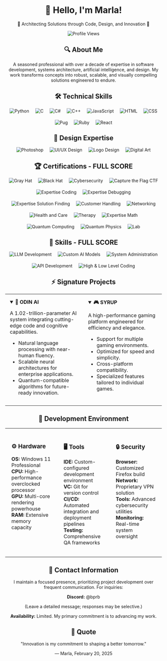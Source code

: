 <div align="center">
  <h1>👋 Hello, I'm Marla!</h1>
  <p>🌟 Architecting Solutions through Code, Design, and Innovation 🌟</p>
  <img src="https://u8views.com/api/v1/github/profiles/176505381/views/day-week-month-total-count.svg" alt="Profile Views">
</div>

<div align="center">
  <h2>🔍 About Me</h2>
  <p>A seasoned professional with over a decade of expertise in software development, systems architecture, artificial intelligence, and design. My work transforms concepts into robust, scalable, and visually compelling solutions engineered to endure.</p>
</div>

<div align="center">
  <h2>🛠️ Technical Skills</h2>
  <div style="display: flex; justify-content: center; gap: 20px; flex-wrap: wrap;">
    <img src="https://img.shields.io/badge/Python-3776AB?style=flat-square&logo=python&logoColor=white" alt="Python">
    <img src="https://img.shields.io/badge/C-00599C?style=flat-square&logo=c&logoColor=white" alt="C">
    <img src="https://img.shields.io/badge/C%23-239120?style=flat-square&logo=c-sharp&logoColor=white" alt="C#">
    <img src="https://img.shields.io/badge/C%2B%2B-00599C?style=flat-square&logo=c%2B%2B&logoColor=white" alt="C++">
    <img src="https://img.shields.io/badge/JavaScript-F7DF1E?style=flat-square&logo=javascript&logoColor=black" alt="JavaScript">
    <img src="https://img.shields.io/badge/HTML5-E34F26?style=flat-square&logo=html5&logoColor=white" alt="HTML">
    <img src="https://img.shields.io/badge/CSS3-1572B6?style=flat-square&logo=css3&logoColor=white" alt="CSS">
    <img src="https://img.shields.io/badge/Pug-A86454?style=flat-square&logo=pug&logoColor=white" alt="Pug">
    <img src="https://img.shields.io/badge/Ruby-CC342D?style=flat-square&logo=ruby&logoColor=white" alt="Ruby">
    <img src="https://img.shields.io/badge/React-61DAFB?style=flat-square&logo=react&logoColor=black" alt="React">
  </div>
</div>

<div align="center">
  <h2>🎨 Design Expertise</h2>
  <div style="display: flex; justify-content: center; gap: 20px; flex-wrap: wrap;">
    <img src="https://img.shields.io/badge/Photoshop-31A8FF?style=flat-square&logo=adobe-photoshop&logoColor=white" alt="Photoshop">
    <img src="https://img.shields.io/badge/UI/UX%20Design-FF4081?style=flat-square&logo=adobe-xd&logoColor=white" alt="UI/UX Design">
    <img src="https://img.shields.io/badge/Logo%20Design-FFD700?style=flat-square&logo=canva&logoColor=white" alt="Logo Design">
    <img src="https://img.shields.io/badge/Digital%20Art-000000?style=flat-square&logo=artstation&logoColor=white" alt="Digital Art">
  </div>
</div>

<div align="center">
  <h2>🏆 Certifications - FULL SCORE</h2>
  <div style="display: flex; justify-content: center; gap: 20px; flex-wrap: wrap;">
    <img src="https://img.shields.io/badge/Gray%20Hat-FULL%20SCORE-red?style=flat-square" alt="Gray Hat">
    <img src="https://img.shields.io/badge/Black%20Hat-FULL%20SCORE-black?style=flat-square" alt="Black Hat">
    <img src="https://img.shields.io/badge/Cybersecurity-FULL%20SCORE-blue?style=flat-square" alt="Cybersecurity">
    <img src="https://img.shields.io/badge/Capture%20the%20Flag%20CTF-FULL%20SCORE-green?style=flat-square" alt="Capture the Flag CTF">
    <img src="https://img.shields.io/badge/Expertise%20Coding-FULL%20SCORE-orange?style=flat-square" alt="Expertise Coding">
    <img src="https://img.shields.io/badge/Expertise%20Debugging-FULL%20SCORE-purple?style=flat-square" alt="Expertise Debugging">
    <img src="https://img.shields.io/badge/Expertise%20Solution%20Finding-FULL%20SCORE-yellow?style=flat-square" alt="Expertise Solution Finding">
    <img src="https://img.shields.io/badge/Customer%20Handling-FULL%20SCORE-pink?style=flat-square" alt="Customer Handling">
    <img src="https://img.shields.io/badge/Networking-FULL%20SCORE-lightblue?style=flat-square" alt="Networking">
    <img src="https://img.shields.io/badge/Health%20and%20Care-FULL%20SCORE-lightgreen?style=flat-square" alt="Health and Care">
    <img src="https://img.shields.io/badge/Therapy-FULL%20SCORE-lightcoral?style=flat-square" alt="Therapy">
    <img src="https://img.shields.io/badge/Expertise%20Math-FULL%20SCORE-lightgray?style=flat-square" alt="Expertise Math">
    <img src="https://img.shields.io/badge/Quantum%20Computing-FULL%20SCORE-darkblue?style=flat-square" alt="Quantum Computing">
    <img src="https://img.shields.io/badge/Quantum%20Physics-FULL%20SCORE-darkgreen?style=flat-square" alt="Quantum Physics">
    <img src="https://img.shields.io/badge/Lab-FULL%20SCORE-darkred?style=flat-square" alt="Lab">
  </div>
</div>

<div align="center">
  <h2>🔧 Skills - FULL SCORE</h2>
  <div style="display: flex; justify-content: center; gap: 20px; flex-wrap: wrap;">
    <img src="https://img.shields.io/badge/LLM%20Development-FULL%20SCORE-blue?style=flat-square" alt="LLM Development">
    <img src="https://img.shields.io/badge/Custom%20AI%20Models-FULL%20SCORE-green?style=flat-square" alt="Custom AI Models">
    <img src="https://img.shields.io/badge/System%20Administration-FULL%20SCORE-red?style=flat-square" alt="System Administration">
    <img src="https://img.shields.io/badge/API%20Development-FULL%20SCORE-purple?style=flat-square" alt="API Development">
    <img src="https://img.shields.io/badge/High%20&%20Low%20Level%20Coding-FULL%20SCORE-orange?style=flat-square" alt="High & Low Level Coding">
  </div>
</div>

<div align="center">
  <h2>⚡ Signature Projects</h2>
  <table style="border: none; width: 100%;">
    <tr>
      <td width="50%" valign="top" style="padding: 15px;">
        <details open>
          <summary><b>🤖 ODIN AI</b></summary>
          <p>A 1.02-trillion-parameter AI system integrating cutting-edge code and cognitive capabilities.</p>
          <ul>
            <li>Natural language processing with near-human fluency.</li>
            <li>Scalable neural architectures for enterprise applications.</li>
            <li>Quantum-compatible algorithms for future-ready innovation.</li>
          </ul>
        </details>
      </td>
      <td width="50%" valign="top" style="padding: 15px;">
        <details open>
          <summary><b>🎮 SYRUP</b></summary>
          <p>A high-performance gaming platform engineered for efficiency and elegance.</p>
          <ul>
            <li>Support for multiple gaming environments.</li>
            <li>Optimized for speed and simplicity.</li>
            <li>Cross-platform compatibility.</li>
            <li>Specialized features tailored to individual games.</li>
          </ul>
        </details>
      </td>
    </tr>
  </table>
</div>

<div align="center">
  <h2>🔋 Development Environment</h2>
  <table style="border: none; width: 100%;">
    <tr>
      <td width="33%" valign="top" style="padding: 20px;">
        <h3>⚙️ Hardware</h3>
        <ul style="list-style-type: none; padding-left: 0;">
          <li><b>OS:</b> Windows 11 Professional</li>
          <li><b>CPU:</b> High-performance overclocked processor</li>
          <li><b>GPU:</b> Multi-core rendering powerhouse</li>
          <li><b>RAM:</b> Extensive memory capacity</li>
        </ul>
      </td>
      <td width="33%" valign="top" style="padding: 20px;">
        <h3>🖥️ Tools</h3>
        <ul style="list-style-type: none; padding-left: 0;">
          <li><b>IDE:</b> Custom-configured development environment</li>
          <li><b>VC:</b> Git for version control</li>
          <li><b>CI/CD:</b> Automated integration and deployment pipelines</li>
          <li><b>Testing:</b> Comprehensive QA frameworks</li>
        </ul>
      </td>
      <td width="33%" valign="top" style="padding: 20px;">
        <h3>🔒 Security</h3>
        <ul style="list-style-type: none; padding-left: 0;">
          <li><b>Browser:</b> Customized Firefox build</li>
          <li><b>Network:</b> Proprietary VPN solution</li>
          <li><b>Tools:</b> Advanced cybersecurity utilities</li>
          <li><b>Monitoring:</b> Real-time system oversight</li>
        </ul>
      </td>
    </tr>
  </table>
</div>

<div align="center">
  <h2>📡 Contact Information</h2>
  <p>I maintain a focused presence, prioritizing project development over frequent communication. For inquiries:</p>
  <p><b>Discord:</b> @bprb</p>
  <p>(Leave a detailed message; responses may be selective.)</p>
  <p><b>Availability:</b> Limited. My primary commitment is to advancing my work.</p>
</div>

<div align="center">
  <h2>🌟 Quote</h2>
  <p>"Innovation is my commitment to shaping a better tomorrow."</p>
  <p>— Marla, February 20, 2025</p>
</div>
